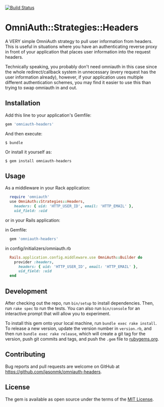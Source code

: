 [![Build Status](https://travis-ci.org/jasonmk/omniauth-headers.svg?branch=master)](https://travis-ci.org/jasonmk/omniauth-headers)

# OmniAuth::Strategies::Headers

A VERY simple OmniAuth strategy to pull user information from headers. This is useful in
situations where you have an authenticating reverse proxy in front of your application
that places user information into the request headers.

Technically speaking, you probably don't need omniauth in this case since the whole
redirect/callback system in unnecessary (every request has the user information already),
however, if your application uses multiple different authentication schemes, you may find
it easier to use this than trying to swap omniauth in and out.

## Installation

Add this line to your application's Gemfile:

```ruby
gem 'omniauth-headers'
```

And then execute:

    $ bundle

Or install it yourself as:

    $ gem install omniauth-headers

## Usage

As a middleware in your Rack application:

```ruby
  require 'omniauth'
  use OmniAuth::Strategies::Headers,
    headers: { uid: 'HTTP_USER_ID', email: 'HTTP_EMAIL' },
    uid_field: :uid
```

or in your Rails application:

in Gemfile:
 
```ruby
  gem 'omniauth-headers'
```

in config/initializers/omniauth.rb

```ruby
  Rails.application.config.middleware.use OmniAuth::Builder do
    provider :headers,
      headers: { uid: 'HTTP_USER_ID', email: 'HTTP_EMAIL' },
      uid_field: :uid
  end
```

## Development

After checking out the repo, run `bin/setup` to install dependencies. Then, run `rake spec` to run the tests. You can also run `bin/console` for an interactive prompt that will allow you to experiment.

To install this gem onto your local machine, run `bundle exec rake install`. To release a new version, update the version number in `version.rb`, and then run `bundle exec rake release`, which will create a git tag for the version, push git commits and tags, and push the `.gem` file to [rubygems.org](https://rubygems.org).

## Contributing

Bug reports and pull requests are welcome on GitHub at https://github.com/jasonmk/omniauth-headers.

## License

The gem is available as open source under the terms of the [MIT License](http://opensource.org/licenses/MIT).
